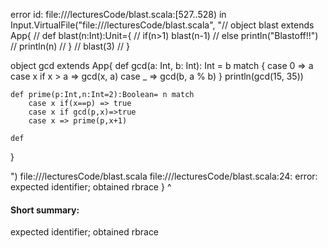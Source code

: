 error id: file://<WORKSPACE>/lecturesCode/blast.scala:[527..528) in Input.VirtualFile("file://<WORKSPACE>/lecturesCode/blast.scala", "// object blast extends App{
//     def blast(n:Int):Unit={
//         if(n>1) blast(n-1)
//         else println("Blastoff!!")
//         println(n)
//     }
//     blast(3)
// }

object gcd extends App{
    def gcd(a: Int, b: Int): Int = b match {
        case 0 => a
        case x if x > a => gcd(x, a)
        case _ => gcd(b, a % b)
    }
    println(gcd(15, 35))

    def prime(p:Int,n:Int=2):Boolean= n match
        case x if(x==p) => true
        case x if gcd(p,x)=>true
        case x => prime(p,x+1)
    
    def 
}



")
file://<WORKSPACE>/lecturesCode/blast.scala
file://<WORKSPACE>/lecturesCode/blast.scala:24: error: expected identifier; obtained rbrace
}
^
#### Short summary: 

expected identifier; obtained rbrace